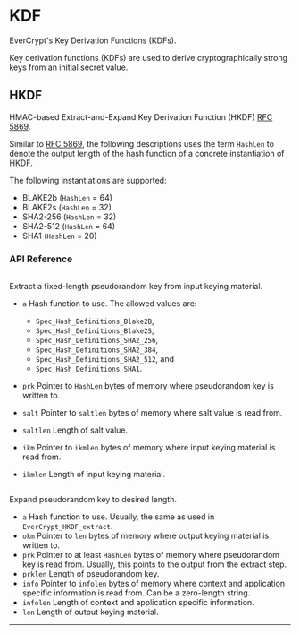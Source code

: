 # KDF

EverCrypt's Key Derivation Functions (KDFs).

Key derivation functions (KDFs) are used to derive cryptographically strong keys from an initial secret value.

## HKDF

HMAC-based Extract-and-Expand Key Derivation Function (HKDF) [RFC 5869].

Similar to [RFC 5869], the following descriptions uses the term `HashLen` to denote the output length of the hash function of a concrete instantiation of HKDF.

The following instantiations are supported:

* BLAKE2b (`HashLen` = 64)
* BLAKE2s (`HashLen` = 32)
* SHA2-256 (`HashLen` = 32)
* SHA2-512 (`HashLen` = 64)
* SHA1 (`HashLen` = 20)

### API Reference

```{doxygenfunction} EverCrypt_HKDF_extract
```

Extract a fixed-length pseudorandom key from input keying material.

* `a` Hash function to use. The allowed values are:
  * `Spec_Hash_Definitions_Blake2B`, 
  * `Spec_Hash_Definitions_Blake2S`, 
  * `Spec_Hash_Definitions_SHA2_256`, 
  * `Spec_Hash_Definitions_SHA2_384`, 
  * `Spec_Hash_Definitions_SHA2_512`, and
  * `Spec_Hash_Definitions_SHA1`.

* `prk` Pointer to `HashLen` bytes of memory where pseudorandom key is written to.
* `salt` Pointer to `saltlen` bytes of memory where salt value is read from.
* `saltlen` Length of salt value.
* `ikm` Pointer to `ikmlen` bytes of memory where input keying material is read from.
* `ikmlen` Length of input keying material.

```{doxygenfunction} EverCrypt_HKDF_expand
```

Expand pseudorandom key to desired length.

* `a` Hash function to use. Usually, the same as used in `EverCrypt_HKDF_extract`.
* `okm` Pointer to `len` bytes of memory where output keying material is written to.
* `prk` Pointer to at least `HashLen` bytes of memory where pseudorandom key is read from. Usually, this points to the output from the extract step.
* `prklen` Length of pseudorandom key.
* `info` Pointer to `infolen` bytes of memory where context and application specific information is read from. Can be a zero-length string.
* `infolen` Length of context and application specific information.
* `len` Length of output keying material.

--------------------------------------------------------------------------------

```{doxygenfunction} EverCrypt_HKDF_extract_blake2b
```

```{doxygenfunction} EverCrypt_HKDF_expand_blake2b
```

```{doxygenfunction} EverCrypt_HKDF_extract_blake2s
```

```{doxygenfunction} EverCrypt_HKDF_expand_blake2s
```

```{doxygenfunction} EverCrypt_HKDF_extract_sha2_256
```

```{doxygenfunction} EverCrypt_HKDF_expand_sha2_256
```

```{doxygenfunction} EverCrypt_HKDF_extract_sha2_384
```

```{doxygenfunction} EverCrypt_HKDF_expand_sha2_384
```

```{doxygenfunction} EverCrypt_HKDF_extract_sha2_512
```

```{doxygenfunction} EverCrypt_HKDF_expand_sha2_512
```

```{doxygenfunction} EverCrypt_HKDF_extract_sha1
```

```{doxygenfunction} EverCrypt_HKDF_expand_sha1
```

[rfc 5869]: https://www.rfc-editor.org/rfc/rfc5869
